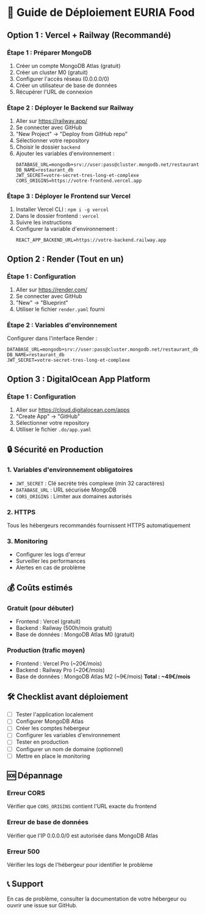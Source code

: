 # 🚀 Guide de Déploiement EURIA Food

## Option 1 : Vercel + Railway (Recommandé)

### Étape 1 : Préparer MongoDB
1. Créer un compte MongoDB Atlas (gratuit)
2. Créer un cluster M0 (gratuit)
3. Configurer l'accès réseau (0.0.0.0/0)
4. Créer un utilisateur de base de données
5. Récupérer l'URL de connexion

### Étape 2 : Déployer le Backend sur Railway
1. Aller sur https://railway.app/
2. Se connecter avec GitHub
3. "New Project" → "Deploy from GitHub repo"
4. Sélectionner votre repository
5. Choisir le dossier `backend`
6. Ajouter les variables d'environnement :
   ```
   DATABASE_URL=mongodb+srv://user:pass@cluster.mongodb.net/restaurant_db
   DB_NAME=restaurant_db
   JWT_SECRET=votre-secret-tres-long-et-complexe
   CORS_ORIGINS=https://votre-frontend.vercel.app
   ```

### Étape 3 : Déployer le Frontend sur Vercel
1. Installer Vercel CLI : `npm i -g vercel`
2. Dans le dossier frontend : `vercel`
3. Suivre les instructions
4. Configurer la variable d'environnement :
   ```
   REACT_APP_BACKEND_URL=https://votre-backend.railway.app
   ```

## Option 2 : Render (Tout en un)

### Étape 1 : Configuration
1. Aller sur https://render.com/
2. Se connecter avec GitHub
3. "New" → "Blueprint"
4. Utiliser le fichier `render.yaml` fourni

### Étape 2 : Variables d'environnement
Configurer dans l'interface Render :
```
DATABASE_URL=mongodb+srv://user:pass@cluster.mongodb.net/restaurant_db
DB_NAME=restaurant_db
JWT_SECRET=votre-secret-tres-long-et-complexe
```

## Option 3 : DigitalOcean App Platform

### Étape 1 : Configuration
1. Aller sur https://cloud.digitalocean.com/apps
2. "Create App" → "GitHub"
3. Sélectionner votre repository
4. Utiliser le fichier `.do/app.yaml`

## 🔒 Sécurité en Production

### 1. Variables d'environnement obligatoires
- `JWT_SECRET` : Clé secrète très complexe (min 32 caractères)
- `DATABASE_URL` : URL sécurisée MongoDB
- `CORS_ORIGINS` : Limiter aux domaines autorisés

### 2. HTTPS
Tous les hébergeurs recommandés fournissent HTTPS automatiquement

### 3. Monitoring
- Configurer les logs d'erreur
- Surveiller les performances
- Alertes en cas de problème

## 💰 Coûts estimés

### Gratuit (pour débuter)
- Frontend : Vercel (gratuit)
- Backend : Railway (500h/mois gratuit)
- Base de données : MongoDB Atlas M0 (gratuit)

### Production (trafic moyen)
- Frontend : Vercel Pro (~20€/mois)
- Backend : Railway Pro (~20€/mois)
- Base de données : MongoDB Atlas M2 (~9€/mois)
**Total : ~49€/mois**

## 🛠️ Checklist avant déploiement

- [ ] Tester l'application localement
- [ ] Configurer MongoDB Atlas
- [ ] Créer les comptes hébergeur
- [ ] Configurer les variables d'environnement
- [ ] Tester en production
- [ ] Configurer un nom de domaine (optionnel)
- [ ] Mettre en place le monitoring

## 🆘 Dépannage

### Erreur CORS
Vérifier que `CORS_ORIGINS` contient l'URL exacte du frontend

### Erreur de base de données
Vérifier que l'IP 0.0.0.0/0 est autorisée dans MongoDB Atlas

### Erreur 500
Vérifier les logs de l'hébergeur pour identifier le problème

## 📞 Support
En cas de problème, consulter la documentation de votre hébergeur ou ouvrir une issue sur GitHub.
